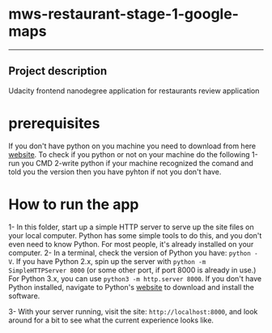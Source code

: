 # mws-restaurant-stage-1-google-maps
----
## Project description 

Udacity frontend nanodegree application for restaurants review application 

# prerequisites

If you don't have python on you machine you need to download from here [website](https://www.python.org/).
To check if you python or not on your machine do the following 
 1-run you CMD 
 2-write python 
if your machine recognized the comand and told you the version then you have pyhton if not you don't have.


# How to run the app 

1- In this folder, start up a simple HTTP server to serve up the site files on your local computer. Python has some simple tools to do this, and you don't even need to know Python. For most people, it's already installed on your computer. 
2- In a terminal, check the version of Python you have: `python -V`. If you have Python 2.x, spin up the server with `python -m SimpleHTTPServer 8000` (or some other port, if port 8000 is already in use.) For Python 3.x, you can use `python3 -m http.server 8000`. If you don't have Python installed, navigate to Python's [website](https://www.python.org/) to download and install the software.

3- With your server running, visit the site: `http://localhost:8000`, and look around for a bit to see what the current experience looks like.


